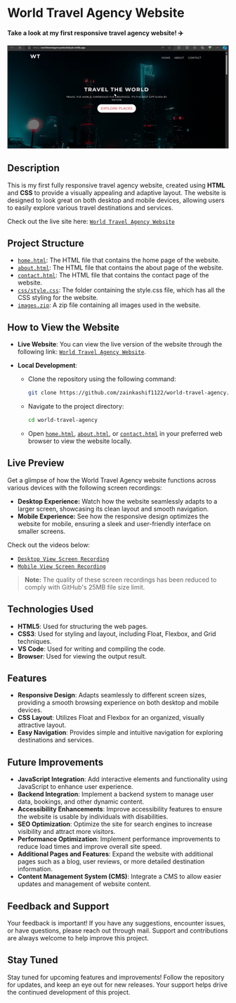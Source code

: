 # World Travel Agency Website

**Take a look at my first responsive travel agency website! ✈️**

![Desktop Preview](IMG_0715.jpeg)

## Description

This is my first fully responsive travel agency website, created using **HTML** and **CSS** to provide a visually appealing and adaptive layout. The website is designed to look great on both desktop and mobile devices, allowing users to easily explore various travel destinations and services.

Check out the live site here: [`World Travel Agency Website`](https://worldtravelagencywebsitebyzk.netlify.app/)

## Project Structure

- [`home.html`](home.html): The HTML file that contains the home page of the website.
- [`about.html`](about.html): The HTML file that contains the about page of the website.
- [`contact.html`](contact.html): The HTML file that contains the contact page of the website.
- [`css/style.css`](css): The folder containing the style.css file, which has all the CSS styling for the website.
- [`images.zip`](images.zip): A zip file containing all images used in the website.

## How to View the Website

- **Live Website**: You can view the live version of the website through the following link: [`World Travel Agency Website`](https://worldtravelagencywebsitebyzk.netlify.app/).

- **Local Development**:
   - Clone the repository using the following command:
     ```bash
     git clone https://github.com/zainkashif1122/world-travel-agency.git
     ```
   - Navigate to the project directory:
     ```bash
     cd world-travel-agency
     ```
   - Open [`home.html`](home.html), [`about.html`](about.html), or [`contact.html`](contact.html) in your preferred web browser to view the website locally.

## Live Preview

Get a glimpse of how the World Travel Agency website functions across various devices with the following screen recordings:

- **Desktop Experience:** Watch how the website seamlessly adapts to a larger screen, showcasing its clean layout and smooth navigation.
- **Mobile Experience:** See how the responsive design optimizes the website for mobile, ensuring a sleek and user-friendly interface on smaller screens.

Check out the videos below:

- [`Desktop View Screen Recording`](DesktopView.mp4)
- [`Mobile View Screen Recording`](MobileView.mp4)

> **Note:** The quality of these screen recordings has been reduced to comply with GitHub's 25MB file size limit.

## Technologies Used

- **HTML5**: Used for structuring the web pages.
- **CSS3**: Used for styling and layout, including Float, Flexbox, and Grid techniques.
- **VS Code**: Used for writing and compiling the code.
- **Browser**: Used for viewing the output result.

## Features

- **Responsive Design**: Adapts seamlessly to different screen sizes, providing a smooth browsing experience on both desktop and mobile devices.
- **CSS Layout**: Utilizes Float and Flexbox for an organized, visually attractive layout.
- **Easy Navigation**: Provides simple and intuitive navigation for exploring destinations and services.

## Future Improvements

- **JavaScript Integration**: Add interactive elements and functionality using JavaScript to enhance user experience.
- **Backend Integration**: Implement a backend system to manage user data, bookings, and other dynamic content.
- **Accessibility Enhancements**: Improve accessibility features to ensure the website is usable by individuals with disabilities.
- **SEO Optimization**: Optimize the site for search engines to increase visibility and attract more visitors.
- **Performance Optimization**: Implement performance improvements to reduce load times and improve overall site speed.
- **Additional Pages and Features**: Expand the website with additional pages such as a blog, user reviews, or more detailed destination information.
- **Content Management System (CMS)**: Integrate a CMS to allow easier updates and management of website content.

## Feedback and Support

Your feedback is important! If you have any suggestions, encounter issues, or have questions, please reach out through mail. Support and contributions are always welcome to help improve this project.

## Stay Tuned

Stay tuned for upcoming features and improvements! Follow the repository for updates, and keep an eye out for new releases. Your support helps drive the continued development of this project.
